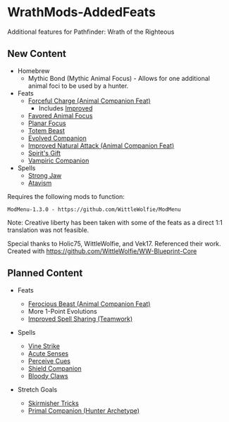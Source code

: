 # WrathMods-AddedFeats
Additional features for Pathfinder: Wrath of the Righteous

## New Content

* Homebrew
    * Mythic Bond (Mythic Animal Focus) - Allows for one additional animal foci to be used by a hunter.
* Feats
    * [Forceful Charge (Animal Companion Feat)](https://www.d20pfsrd.com/feats/animal-companion-feats/forceful-charge/)
        * Includes [Improved](https://www.d20pfsrd.com/feats/animal-companion-feats/improved-forceful-charge/)
    * [Favored Animal Focus](https://www.d20pfsrd.com/feats/animal-companion-feats/favored-animal-focus-animal-companion-feat/)
    * [Planar Focus](https://www.d20pfsrd.com/feats/general-feats/planar-focus/)
    * [Totem Beast](https://www.d20pfsrd.com/feats/general-feats/totem-beast/)
    * [Evolved Companion](https://www.d20pfsrd.com/feats/general-feats/evolved-companion)
    * [Improved Natural Attack (Animal Companion Feat)](https://www.d20pfsrd.com/feats/monster-feats/improved-natural-attack/)
    * [Spirit's Gift](https://www.d20pfsrd.com/feats/general-feats/spirit-s-gift)
    * [Vampiric Companion](https://www.d20pfsrd.com/feats/general-feats/vampiric-companion/)
* Spells
    * [Strong Jaw](https://www.d20pfsrd.com/magic/all-spells/s/strong-jaw/)
    * [Atavism](https://www.d20pfsrd.com/magic/all-spells/a/atavism/)

Requires the following mods to function:
```
ModMenu-1.3.0 - https://github.com/WittleWolfie/ModMenu
```


Note: Creative liberty has been taken with some of the feats as a direct 1:1 translation was not feasible.

Special thanks to Holic75, WittleWolfie, and Vek17. Referenced their work.
Created with https://github.com/WittleWolfie/WW-Blueprint-Core

## Planned Content
* Feats
   * [Ferocious Beast (Animal Companion Feat)](https://www.d20pfsrd.com/feats/animal-companion-feats/ferocious-beast-animal-companion-feat-combat/)
   * More 1-Point Evolutions
   * [Improved Spell Sharing (Teamwork)](https://www.d20pfsrd.com/feats/general-feats/improved-spell-sharing-teamwork/)

* Spells
   * [Vine Strike](https://www.d20pfsrd.com/magic/all-spells/v/vine-strike/)
   * [Acute Senses](https://www.d20pfsrd.com/magic/all-spells/a/acute-senses/)
   * [Perceive Cues](https://www.d20pfsrd.com/magic/all-spells/p/perceive-cues)
   * [Shield Companion](https://www.d20pfsrd.com/magic/all-spells/s/shield-companion)
   * [Bloody Claws](https://www.d20pfsrd.com/magic/all-spells/b/bloody-claws)

* Stretch Goals
   * [Skirmisher Tricks](https://www.d20pfsrd.com/classes/core-classes/ranger/archetypes/paizo-ranger-archetypes/skirmisher/)
   * [Primal Companion (Hunter Archetype)](https://www.d20pfsrd.com/classes/hybrid-classes/hunter/archetypes/paizo-hunter-archetypes/primal-companion-hunter/)
